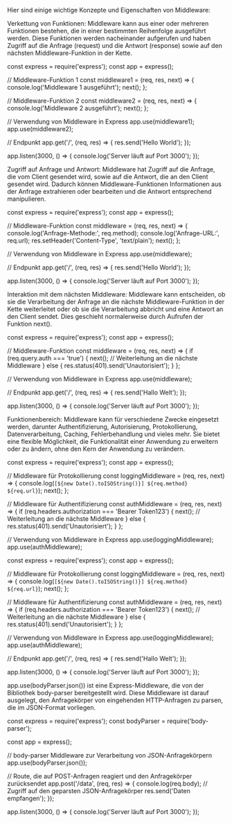 Hier sind einige wichtige Konzepte und Eigenschaften von Middleware:

Verkettung von Funktionen: Middleware kann aus einer oder mehreren Funktionen bestehen, die in einer bestimmten Reihenfolge ausgeführt werden. Diese Funktionen werden nacheinander aufgerufen und haben Zugriff auf die Anfrage (request) und die Antwort (response) sowie auf den nächsten Middleware-Funktion in der Kette.

const express = require('express');
const app = express();

// Middleware-Funktion 1
const middleware1 = (req, res, next) => {
console.log('Middleware 1 ausgeführt');
next();
};

// Middleware-Funktion 2
const middleware2 = (req, res, next) => {
console.log('Middleware 2 ausgeführt');
next();
};

// Verwendung von Middleware in Express
app.use(middleware1);
app.use(middleware2);

// Endpunkt
app.get('/', (req, res) => {
res.send('Hello World');
});

app.listen(3000, () => {
console.log('Server läuft auf Port 3000');
});

Zugriff auf Anfrage und Antwort: Middleware hat Zugriff auf die Anfrage, die vom Client gesendet wird, sowie auf die Antwort, die an den Client gesendet wird. Dadurch können Middleware-Funktionen Informationen aus der Anfrage extrahieren oder bearbeiten und die Antwort entsprechend manipulieren.

const express = require('express');
const app = express();

// Middleware-Funktion
const middleware = (req, res, next) => {
console.log('Anfrage-Methode:', req.method);
console.log('Anfrage-URL:', req.url);
res.setHeader('Content-Type', 'text/plain');
next();
};

// Verwendung von Middleware in Express
app.use(middleware);

// Endpunkt
app.get('/', (req, res) => {
res.send('Hello World');
});

app.listen(3000, () => {
console.log('Server läuft auf Port 3000');
});

Interaktion mit dem nächsten Middleware: Middleware kann entscheiden, ob sie die Verarbeitung der Anfrage an die nächste Middleware-Funktion in der Kette weiterleitet oder ob sie die Verarbeitung abbricht und eine Antwort an den Client sendet. Dies geschieht normalerweise durch Aufrufen der Funktion next().

const express = require('express');
const app = express();

// Middleware-Funktion
const middleware = (req, res, next) => {
if (req.query.auth === 'true') {
next(); // Weiterleitung an die nächste Middleware
} else {
res.status(401).send('Unautorisiert');
}
};

// Verwendung von Middleware in Express
app.use(middleware);

// Endpunkt
app.get('/', (req, res) => {
res.send('Hallo Welt');
});

app.listen(3000, () => {
console.log('Server läuft auf Port 3000');
});

Funktionenbereich: Middleware kann für verschiedene Zwecke eingesetzt werden, darunter Authentifizierung, Autorisierung, Protokollierung, Datenverarbeitung, Caching, Fehlerbehandlung und vieles mehr. Sie bietet eine flexible Möglichkeit, die Funktionalität einer Anwendung zu erweitern oder zu ändern, ohne den Kern der Anwendung zu verändern.

const express = require('express');
const app = express();

// Middleware für Protokollierung
const loggingMiddleware = (req, res, next) => {
console.log(`[${new Date().toISOString()}] ${req.method} ${req.url}`);
next();
};

// Middleware für Authentifizierung
const authMiddleware = (req, res, next) => {
if (req.headers.authorization === 'Bearer Token123') {
next(); // Weiterleitung an die nächste Middleware
} else {
res.status(401).send('Unautorisiert');
}
};

// Verwendung von Middleware in Express
app.use(loggingMiddleware);
app.use(authMiddleware);

const express = require('express');
const app = express();

// Middleware für Protokollierung
const loggingMiddleware = (req, res, next) => {
console.log(`[${new Date().toISOString()}] ${req.method} ${req.url}`);
next();
};

// Middleware für Authentifizierung
const authMiddleware = (req, res, next) => {
if (req.headers.authorization === 'Bearer Token123') {
next(); // Weiterleitung an die nächste Middleware
} else {
res.status(401).send('Unautorisiert');
}
};

// Verwendung von Middleware in Express
app.use(loggingMiddleware);
app.use(authMiddleware);

// Endpunkt
app.get('/', (req, res) => {
res.send('Hallo Welt');
});

app.listen(3000, () => {
console.log('Server läuft auf Port 3000');
});

app.use(bodyParser.json()) ist eine Express-Middleware, die von der Bibliothek body-parser bereitgestellt wird. Diese Middleware ist darauf ausgelegt, den Anfragekörper von eingehenden HTTP-Anfragen zu parsen, die im JSON-Format vorliegen.

const express = require('express');
const bodyParser = require('body-parser');

const app = express();

// body-parser Middleware zur Verarbeitung von JSON-Anfragekörpern
app.use(bodyParser.json());

// Route, die auf POST-Anfragen reagiert und den Anfragekörper zurücksendet
app.post('/data', (req, res) => {
console.log(req.body); // Zugriff auf den geparsten JSON-Anfragekörper
res.send('Daten empfangen');
});

app.listen(3000, () => {
console.log('Server läuft auf Port 3000');
});
